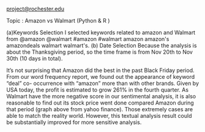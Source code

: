 project@rochester.edu 

Topic : Amazon vs Walmart (Python & R )

(a)Keywords Selection
I selected keywords related to amazon and Walmart from @amazon @walmart #amazon #walmart amazon amazon's amazondeals walmart walmart's. 
(b) Date Selection
Because the analysis is about the Thanksgiving period, so the time frame is from Nov 20th to Nov 30th (10 days in total).

It’s not surprising that Amazon did the best in the past Black Friday period.
From our word frequency report, we found out the appearance of keyword “deal” co- occurrence with “amazon” more than with other brands.
Given by USA today, the profit is estimated to grow 261% in the fourth quarter.
As Walmart have the more negative score in our sentimental analysis, it is also reasonable to find out its stock price went done compared Amazon during that period (graph above from yahoo finance). Those extremely cases are able to match the reality world.
However, this textual analysis result could be substantially improved for more sensitive analysis.
